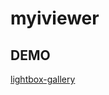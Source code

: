 # myiviewer

## DEMO
[lightbox-gallery](https://thunder1211.github.io/myiviewer/test/lightbox-gallery/)